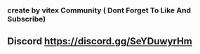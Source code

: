 ### create by vitex Community ( Dont Forget To Like And Subscribe)

## Discord https://discord.gg/SeYDuwyrHm
